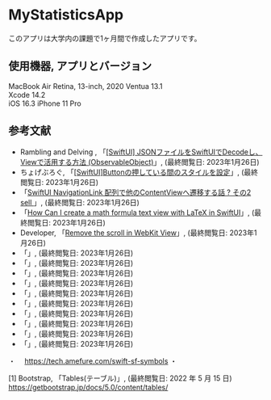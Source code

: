 # MyStatisticsApp
このアプリは大学内の課題で1ヶ月間で作成したアプリです。


## 使用機器, アプリとバージョン
MacBook Air Retina, 13-inch, 2020 Ventua 13.1<br>
Xcode 14.2<br>
iOS 16.3 iPhone 11 Pro



## 参考文献
- Rambling and Delving , 「[[SwiftUI] JSONファイルをSwiftUIでDecodeし、Viewで活用する方法 (ObservableObject)](https://www.harubears.com/ja/tech-ja/swiftui-ja/how-to-decode-json-display-view-observableobject/)」, (最終閲覧日: 2023年1月26日)
- ちょげぶろぐ, 「[[SwiftUI]Buttonの押している間のスタイルを設定](https://www.choge-blog.com/programming/swiftuibuttonispressedstyle/)」, (最終閲覧日: 2023年1月26日)
- 「[SwiftUI NavigationLink 配列で他のContentViewへ遷移する話 ? その2
sell
](https://qiita.com/papassan/items/2ea7d8c0f1b73ab851dc)」, (最終閲覧日: 2023年1月26日)
- 「[How Can I create a math formula text view with LaTeX in SwiftUI](https://stackoverflow.com/questions/65090289/how-can-i-create-a-math-formula-text-view-with-latex-in-swiftui)」, (最終閲覧日: 2023年1月26日)
- Developer, 「[Remove the scroll in WebKit View](https://developer.apple.com/forums/thread/134112)」, (最終閲覧日: 2023年1月26日)
- 「[]()」, (最終閲覧日: 2023年1月26日)
- 「[]()」, (最終閲覧日: 2023年1月26日)
- 「[]()」, (最終閲覧日: 2023年1月26日)
- 「[]()」, (最終閲覧日: 2023年1月26日)
- 「[]()」, (最終閲覧日: 2023年1月26日)
- 「[]()」, (最終閲覧日: 2023年1月26日)
- 「[]()」, (最終閲覧日: 2023年1月26日)
- 「[]()」, (最終閲覧日: 2023年1月26日)
- 「[]()」, (最終閲覧日: 2023年1月26日)
- 「[]()」, (最終閲覧日: 2023年1月26日)


・　 https://tech.amefure.com/swift-sf-symbols
・ 

[1] Bootstrap, 「Tables(テーブル)」, (最終閲覧日: 2022 年 5 月 15 日) <https://getbootstrap.jp/docs/5.0/content/tables/>
